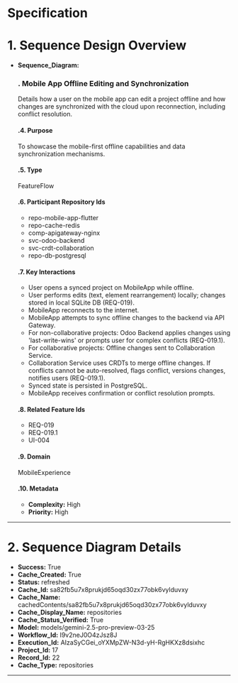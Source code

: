 # Specification

# 1. Sequence Design Overview

- **Sequence_Diagram:**
  ### . Mobile App Offline Editing and Synchronization
  Details how a user on the mobile app can edit a project offline and how changes are synchronized with the cloud upon reconnection, including conflict resolution.

  #### .4. Purpose
  To showcase the mobile-first offline capabilities and data synchronization mechanisms.

  #### .5. Type
  FeatureFlow

  #### .6. Participant Repository Ids
  
  - repo-mobile-app-flutter
  - repo-cache-redis
  - comp-apigateway-nginx
  - svc-odoo-backend
  - svc-crdt-collaboration
  - repo-db-postgresql
  
  #### .7. Key Interactions
  
  - User opens a synced project on MobileApp while offline.
  - User performs edits (text, element rearrangement) locally; changes stored in local SQLite DB (REQ-019).
  - MobileApp reconnects to the internet.
  - MobileApp attempts to sync offline changes to the backend via API Gateway.
  - For non-collaborative projects: Odoo Backend applies changes using 'last-write-wins' or prompts user for complex conflicts (REQ-019.1).
  - For collaborative projects: Offline changes sent to Collaboration Service.
  - Collaboration Service uses CRDTs to merge offline changes. If conflicts cannot be auto-resolved, flags conflict, versions changes, notifies users (REQ-019.1).
  - Synced state is persisted in PostgreSQL.
  - MobileApp receives confirmation or conflict resolution prompts.
  
  #### .8. Related Feature Ids
  
  - REQ-019
  - REQ-019.1
  - UI-004
  
  #### .9. Domain
  MobileExperience

  #### .10. Metadata
  
  - **Complexity:** High
  - **Priority:** High
  


---

# 2. Sequence Diagram Details

- **Success:** True
- **Cache_Created:** True
- **Status:** refreshed
- **Cache_Id:** sa82fb5u7x8prukjd65oqd30zx77obk6vylduvxy
- **Cache_Name:** cachedContents/sa82fb5u7x8prukjd65oqd30zx77obk6vylduvxy
- **Cache_Display_Name:** repositories
- **Cache_Status_Verified:** True
- **Model:** models/gemini-2.5-pro-preview-03-25
- **Workflow_Id:** I9v2neJ0O4zJsz8J
- **Execution_Id:** AIzaSyCGei_oYXMpZW-N3d-yH-RgHKXz8dsixhc
- **Project_Id:** 17
- **Record_Id:** 22
- **Cache_Type:** repositories


---

